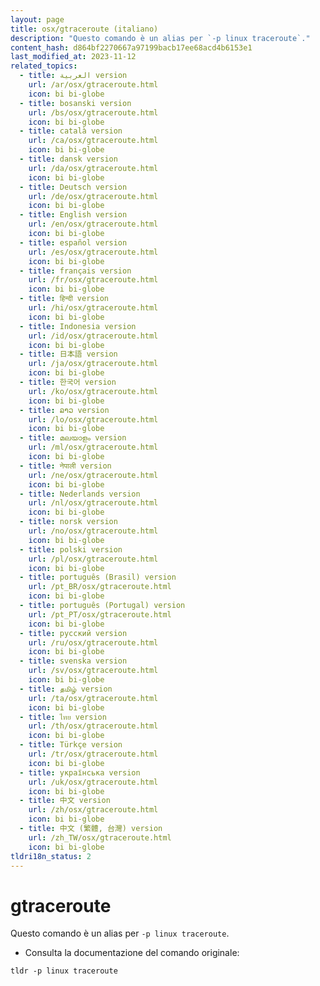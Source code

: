 ```yaml
---
layout: page
title: osx/gtraceroute (italiano)
description: "Questo comando è un alias per `-p linux traceroute`."
content_hash: d864bf2270667a97199bacb17ee68acd4b6153e1
last_modified_at: 2023-11-12
related_topics:
  - title: العربية version
    url: /ar/osx/gtraceroute.html
    icon: bi bi-globe
  - title: bosanski version
    url: /bs/osx/gtraceroute.html
    icon: bi bi-globe
  - title: català version
    url: /ca/osx/gtraceroute.html
    icon: bi bi-globe
  - title: dansk version
    url: /da/osx/gtraceroute.html
    icon: bi bi-globe
  - title: Deutsch version
    url: /de/osx/gtraceroute.html
    icon: bi bi-globe
  - title: English version
    url: /en/osx/gtraceroute.html
    icon: bi bi-globe
  - title: español version
    url: /es/osx/gtraceroute.html
    icon: bi bi-globe
  - title: français version
    url: /fr/osx/gtraceroute.html
    icon: bi bi-globe
  - title: हिन्दी version
    url: /hi/osx/gtraceroute.html
    icon: bi bi-globe
  - title: Indonesia version
    url: /id/osx/gtraceroute.html
    icon: bi bi-globe
  - title: 日本語 version
    url: /ja/osx/gtraceroute.html
    icon: bi bi-globe
  - title: 한국어 version
    url: /ko/osx/gtraceroute.html
    icon: bi bi-globe
  - title: ລາວ version
    url: /lo/osx/gtraceroute.html
    icon: bi bi-globe
  - title: മലയാളം version
    url: /ml/osx/gtraceroute.html
    icon: bi bi-globe
  - title: नेपाली version
    url: /ne/osx/gtraceroute.html
    icon: bi bi-globe
  - title: Nederlands version
    url: /nl/osx/gtraceroute.html
    icon: bi bi-globe
  - title: norsk version
    url: /no/osx/gtraceroute.html
    icon: bi bi-globe
  - title: polski version
    url: /pl/osx/gtraceroute.html
    icon: bi bi-globe
  - title: português (Brasil) version
    url: /pt_BR/osx/gtraceroute.html
    icon: bi bi-globe
  - title: português (Portugal) version
    url: /pt_PT/osx/gtraceroute.html
    icon: bi bi-globe
  - title: русский version
    url: /ru/osx/gtraceroute.html
    icon: bi bi-globe
  - title: svenska version
    url: /sv/osx/gtraceroute.html
    icon: bi bi-globe
  - title: தமிழ் version
    url: /ta/osx/gtraceroute.html
    icon: bi bi-globe
  - title: ไทย version
    url: /th/osx/gtraceroute.html
    icon: bi bi-globe
  - title: Türkçe version
    url: /tr/osx/gtraceroute.html
    icon: bi bi-globe
  - title: українська version
    url: /uk/osx/gtraceroute.html
    icon: bi bi-globe
  - title: 中文 version
    url: /zh/osx/gtraceroute.html
    icon: bi bi-globe
  - title: 中文 (繁體, 台灣) version
    url: /zh_TW/osx/gtraceroute.html
    icon: bi bi-globe
tldri18n_status: 2
---
```

# gtraceroute

Questo comando è un alias per `-p linux traceroute`.

- Consulta la documentazione del comando originale:

`tldr -p linux traceroute`
